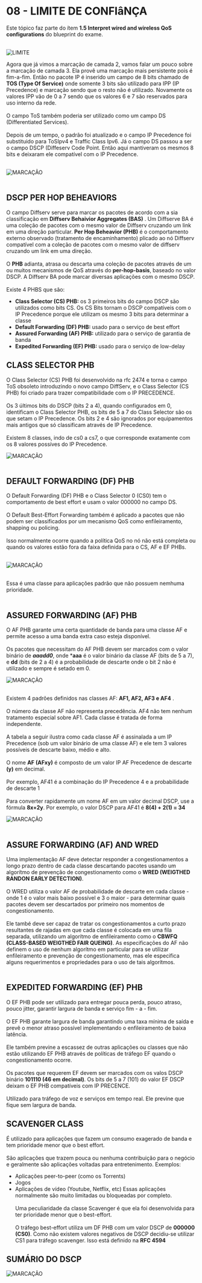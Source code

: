 # 08 - LIMITE DE CONFIâNÇA

Este tópico faz parte do ítem **1.5 Interpret wired and wireless QoS configurations** do blueprint do exame. <br></br>

![LIMITE](Imagens/00-cenario.png)

Agora que já vimos a marcação de camada 2, vamos falar um pouco sobre a marcação de camada 3. Ela provê uma marcação mais persistente pois é fim-a-fim. Então no pacote IP é inserido um campo de 8 bits chamado de **TOS (Type Of Service)** onde somente 3 bits são utilizado para IPP (IP Precedence) e marcação sendo que o resto não é utilizado. Novamente os valores IPP vão de 0 a 7 sendo que os valores 6 e 7 são reservados para uso interno da rede. <br></br>
O campo ToS também poderia ser utilizado como um campo DS (Differentiated Services). <br></br>
Depois de um tempo, o padrão foi atualizado e o campo IP Precedence foi substituido para ToSIpv4 e Traffic Class Ipv6. Já o campo DS passou a ser o campo DSCP (Diffeserv Code Point. Então aqui mantiveram os mesmos 8 bits e deixaram ele compatível com o IP Precedence. <br></br>

![MARCAÇÃO](Imagens/pacote_ipv4.png) <br></br>

## DSCP PER HOP BEHEAVIORS

O campo Diffserv serve para marcar os pacotes de acordo com a sia classificação em **Diffserv Behaivior Aggregates (BAS)** . Um Diffserve BA é uma coleção de pacotes com o mesmo valor de Diffserv cruzando um link em uma direção particular. **Per Hop Beheavior (PHB)** é o comportamento externo observado (tratamento de encaminhamento) plicado ao nó Diffserv compatível com a coleção de pacotes com o mesmo valor de diffserv cruzando um link em uma direção. <br></br>
O **PHB** adianta, atrasa ou descarta uma coleção de pacotes através de um ou muitos mecanismos de QoS através do **per-hop-basis**, baseado no valor DSCP. A Diffserv BA pode marcar diversas aplicações com o mesmo DSCP. <br></br>
Existe 4 PHBS que são: 
* **Class Selector (CS) PHB:** os 3 primeiros bits do campo DSCP são utilizados como bits CS. Os CS Bits tornam o DSCP compatíveis com o IP Precedence porque ele utilizam os mesmo 3 bits para determinar a classe
* **Default Forwarding (DF) PHB:** usado para o serviço de best effort
* **Assured Forwarding (AF) PHB:** utilizado para o serviço de garantia de banda
* **Expedited Forwarding (EF) PHB:** usado para o serviço de low-delay

## CLASS SELECTOR PHB

O Class Selector (CS) PHB foi desenvolvido na rfc 2474 e torna o campo ToS obsoleto introduzindo o novo campo DiffServ, e o Class Selector (CS PHB) foi criado para trazer compatibilidade com o IP PRECEDENCE. <br></br>
Os 3 últimos bits do DSCP (bits 2 a 4), quando configurados em 0, identificam o Class Selector PHB, os bits de 5 a 7 do Class Selector são os que setam o IP Precedence. Os bits 2 e 4 são ignorados por equipamentos mais antigos que só classificam através de IP Precedence. <br></br>
Existem 8 classes, indo de cs0 a cs7, o que corresponde exatamente com os 8 valores possíves do IP Precedence.

![MARCAÇÃO](Imagens/campo_dscp.png) <br></br>

## DEFAULT FORWARDING (DF) PHB

O Default Forwarding (DF) PHB e o Class Selector 0 (CS0) tem o comportamento de best effort e usam o valor 000000 no campo DS. <br></br>
O Default Best-Effort Forwarding também é aplicado a pacotes que não podem ser classificados por um mecanismo QoS como enfileiramento, shapping ou policing. <br></br>
Isso normalmente ocorre quando a política QoS no nó não está completa ou quando os valores estão fora da faixa definida para o CS, AF e EF PHBs. <br></br>

![MARCAÇÃO](Imagens/campo_dscp2.png) <br></br>

Essa é uma classe para aplicações padrão que não possuem nemhuma prioridade. <br></br>

## ASSURED FORWARDING (AF) PHB

O AF PHB garante uma certa quantidade de banda para uma classe AF e permite acesso a uma banda extra caso esteja disponível. <br></br>
Os pacotes que necessitam do AF PHB devem ser marcados com o valor binário de **_aaadd0_**, onde ***aaa** é o valor binário da classe AF (bits de 5 a 7), e **dd** (bits de 2 a 4) é a probabilidade de descarte onde o bit 2 não é utilizado e sempre é setado em 0. 

![MARCAÇÃO](Imagens/campo_dscp3.png) <br></br>

Existem 4 padrões definidos nas classes AF: **AF1, AF2, AF3 e AF4** . <br></br>
O número da classe AF não representa precedência. AF4 não tem nenhum tratamento especial sobre AF1. Cada classe é tratada de forma independente. <br></br>
A tabela a seguir ilustra como cada classe AF é assinalada a um IP Precedence (sob um valor binário de uma classe AF) e ele tem 3 valores possíveis de descarte baixo, médio e alto. <br></br>
O nome **AF (AFxy)** é composto de um valor IP AF Precedence de descarte **(y)** em decimal. <br></br>
Por exemplo, AF41 é a combinação do IP Precedence 4 e a probabilidade de descarte 1 <br></br>
Para converter rapidamente um nome AF em um valor decimal DSCP, use a fórmula **__8x+2y__**. Por exemplo, o valor DSCP para AF41 é **8(4) + 2(1) = 34**

![MARCAÇÃO](Imagens/campo_dscp4.png) <br></br>

## ASSURE FORWARDING (AF) AND WRED

Uma implementação AF deve detectar responder a congestionamentos a longo prazo dentro de cada classe descartando pacotes usando um algorítmo de prevenção de congestionamento como o **WRED (WEIGTHED RANDON EARLY DETECTION)**. <br></br>
O WRED utiliza o valor AF de probabilidade de descarte em cada classe - onde 1 é o valor mais baixo possível e 3 o maior - para determinar quais pacotes devem ser descartados por primeiro nos momentos de congestionamento. <br></br>
Ele també deve ser capaz de tratar os congestionamentos a curto prazo resultantes de rajadas em que cada classe é colocada em uma fila separada, utilizando um algorítmo de enfileiramento como o **CBWFQ (CLASS-BASED WEIGTHED FAIR QUEING)**. As especificações do AF não definem o uso de nenhum algorítmo em particular para se utilizar enfileiramento e prevenção de congestionamento, mas ele especifica alguns requerimentos e propriedades para o uso de tais algorítmos. <br></br>

## EXPEDITED FORWARDING (EF) PHB

O EF PHB pode ser utilizado para entregar pouca perda, pouco atraso, pouco jitter, garantir largura de banda e serviço fim - a - fim. <br></br>
O EF PHB garante largura de banda garantindo uma taxa mínima de saída e prevê o menor atraso possível implementando o enfileiramento de baixa latência. <br></br>
Ele também previne a escassez de outras aplicações ou classes que não estão utilizando EF PHB através de políticas de tráfego EF quando o congestionamento ocorre. <br></br>
Os pacotes que requerem EF devem ser marcados com os valos DSCP binário **101110 (46 em decimal)**. Os bits de 5 a 7 (101) do valor EF DSCP deixam o EF PHB compatíveis com IP PRECENCE. <br></br>
Utilizado para tráfego de voz e serviços em tempo real. Ele previne que fique sem largura de banda.

## SCAVENGER CLASS

É utilizado para aplicações que fazem um consumo exagerado de banda e tem prioridade menor que o best effort. <br></br>
São aplicações que trazem pouca ou nenhuma contribuição para o negócio e geralmente são aplicações voltadas para entretenimento. Exemplos:
* Aplicações peer-to-peer (como os Torrents)
* Jogos
* Aplicações de vídeo (Youtube, Netflix, etc)
Essas aplicações normalmente são muito limitadas ou bloqueadas por completo. <br></br>
Uma peculiaridade da classe Scavenger  é que ela foi desenvolvida para ter prioridade menor que o best-effort. <br></br>
O tráfego best-effort utiliza um DF PHB com um valor DSCP de **000000 (CS0)**. Como não existem valores negativos de DSCP decidiu-se utilizar CS1 para tráfego scavenger. Isso está definido na **RFC 4594**

## SUMÁRIO DO DSCP

![MARCAÇÃO](Imagens/sumario_dscp.png)